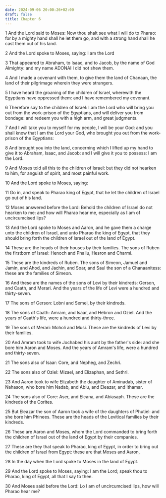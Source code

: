 ```yaml
---
date: 2024-09-06 20:00:26+02:00
draft: false
title: Chapter 6
---
```




1 And the Lord said to Moses: Now thou shalt see what I will do to Pharao: for by a mighty hand shall he let them go, and with a strong hand shall he cast them out of his land.

2 And the Lord spoke to Moses, saying: I am the Lord

3 That appeared to Abraham, to Isaac, and to Jacob, by the name of God Almighty: and my name ADONAI I did not shew them.

4 And I made a covenant with them, to give them the land of Chanaan, the land of their pilgrimage wherein they were strangers.

5 I have heard the groaning of the children of Israel, wherewith the Egyptians have oppressed them: and I have remembered my covenant.

6 Therefore say to the children of Israel: I am the Lord who will bring you out from the work-prison of the Egyptians, and will deliver you from bondage: and redeem you with a high arm, and great judgments.

7 And I will take you to myself for my people, I will be your God: and you shall know that I am the Lord your God, who brought you out from the work-prison of the Egyptians:

8 And brought you into the land, concerning which I lifted up my hand to give it to Abraham, Isaac, and Jacob: and I will give it you to possess: I am the Lord.

9 And Moses told all this to the children of Israel: but they did not hearken to him, for anguish of spirit, and most painful work.

10 And the Lord spoke to Moses, saying:

11 Go in, and speak to Pharao king of Egypt, that he let the children of Israel go out of his land.

12 Moses answered before the Lord: Behold the children of Israel do not hearken to me: and how will Pharao hear me, especially as I am of uncircumcised lips?

13 And the Lord spoke to Moses and Aaron, and he gave them a charge unto the children of Israel, and unto Pharao the king of Egypt, that they should bring forth the children of Israel out of the land of Egypt.

14 These are the heads of their houses by their families. The sons of Ruben the firstborn of Israel: Henoch and Phallu, Hesron and Charmi.

15 These are the kindreds of Ruben. The sons of Simeon, Jamuel and Jamin, and Ahod, and Jachin, and Soar, and Saul the son of a Chanaanitess: these are the families of Simeon.

16 And these are the names of the sons of Levi by their kindreds: Gerson, and Caath, and Merari. And the years of the life of Levi were a hundred and thirty-seven.

17 The sons of Gerson: Lobni and Semei, by their kindreds.

18 The sons of Caath: Amram, and Isaar, and Hebron and Oziel. And the years of Caath's life, were a hundred and thirty-three.

19 The sons of Merari: Moholi and Musi. These are the kindreds of Levi by their families.

20 And Amram took to wife Jochabed his aunt by the father's side: and she bore him Aaron and Moses. And the years of Amram's life, were a hundred and thirty-seven.

21 The sons also of Isaar: Core, and Nepheg, and Zechri.

22 The sons also of Oziel: Mizael, and Elizaphan, and Sethri.

23 And Aaron took to wife Elizabeth the daughter of Aminadab, sister of Nahason, who bore him Nadab, and Abiu, and Eleazar, and Ithamar.

24 The sons also of Core: Aser, and Elcana, and Abiasaph. These are the kindreds of the Corites.

25 But Eleazar the son of Aaron took a wife of the daughters of Phutiel: and she bore him Phinees. These are the heads of the Levitical families by their kindreds.

26 These are Aaron and Moses, whom the Lord commanded to bring forth the children of Israel out of the land of Egypt by their companies.

27 These are they that speak to Pharao, king of Egypt, in order to bring out the children of Israel from Egypt: these are that Moses and Aaron,

28 In the day when the Lord spoke to Moses in the land of Egypt.

29 And the Lord spoke to Moses, saying: I am the Lord; speak thou to Pharao, king of Egypt, all that I say to thee.

30 And Moses said before the Lord: Lo I am of uncircumcised lips, how will Pharao hear me?

